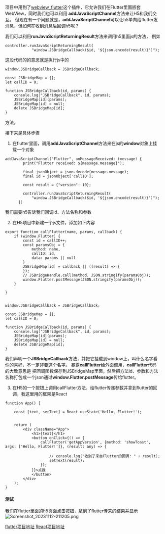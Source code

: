 项目中用到了[webview_flutter](https://pub.dev/packages/webview_flutter)这个插件，它允许我们在Flutter里面嵌套WebView，同时我们也可以利用
**addJavaScriptChannel**方法来让H5和我们交互。
但现在有一个问题就是，**addJavaScriptChannel**可以让h5单向给flutter发消息，但如何在收到消息后回调h5呢？

我们可以利用**runJavaScriptReturningResult**方法来调用h5里面js的方法，
例如
```
controller.runJavaScriptReturningResult(
            "window.JSBridgeCallback($id, '${json.encode(result)}')");
```
这段代码的的意思就是执行js中的
```
window.JSBridgeCallback = JSBridgeCallback;

const JSBridgeMap = {};
let callID = 0;

function JSBridgeCallback(id, params) {
    console.log("JSBridgeCallback", id, params);
    JSBridgeMap[id](params);
    JSBridgeMap[id] = null;
    delete JSBridgeMap[id];
}
```
方法。

接下来是具体步骤


1. 在flutter里面，调用**addJavaScriptChannel**方法来在js的**window**对象上挂载一个对象

```
addJavaScriptChannel("Flutter", onMessageReceived: (message) {
        print("Flutter received: ${message.message}");

        final jsonObject = json.decode(message.message);
        final id = jsonObject['callID'];

        const result = {"version": 10};

        controller.runJavaScriptReturningResult(
            "window.JSBridgeCallback($id, '${json.encode(result)}')");
      })
```
我们需要h5告诉我们回调id、方法名称和参数


2. 在H5项目中新建一个js文件，添加如下内容
```
export function callFlutter(name, params, callback) {
    if (window.Flutter) {
        const id = callID++;
        const paramsObj = {
            method: name,
            callID: id,
            data: params || null
        }
        JSBridgeMap[id] = callback || ((result) => {
        });
        // JSBridgeHandle.call(method, JSON.stringify(paramsObj));
        window.Flutter.postMessage(JSON.stringify(paramsObj));
    }

}


window.JSBridgeCallback = JSBridgeCallback;

const JSBridgeMap = {};
let callID = 0;

function JSBridgeCallback(id, params) {
    console.log("JSBridgeCallback", id, params);
    JSBridgeMap[id](params);
    JSBridgeMap[id] = null;
    delete JSBridgeMap[id];
}
```
我们声明一个**JSBridgeCallback**方法，并把它挂载到window上，叫什么名字看你的喜好，不一定非要这个名字。
暴露**callFlutter**给外面调用，**callFlutter**代码的大致意思是
把回调函数保存到JSBridgeMap里面，然后把方法id、参数和方法名称打包成一个json通过**window.Flutter.postMessage**传给flutter。

3. 在H5的一个按钮上调用callFlutter方法，给flutter传递参数并拿到flutter的回调，我这里用的框架是React
```
function App() {

    const [text, setText] = React.useState('Hello, Flutter!');


    return (
        <div className="App">
            <h1>{text}</h1>
            <button onClick={() => {
                callFlutter('getAppVersion', {method: 'showToast', args: ['Hello, Flutter!']}, (result: any) => {

                    // console.log("收到了来自Flutter的回调: " + result);
                    setText(result);
                });
            }}>点我
            </button>
        </div>
    );
}
```

#### 测试
我们在flutter里面的h5页面点击按钮，拿到了flutter传来的结果并显示
![Screenshot_20231112-211205.png](https://upload-images.jianshu.io/upload_images/3690197-763f0c36fcb4ccbf.png?imageMogr2/auto-orient/strip%7CimageView2/2/w/1240)

[flutter项目地址](https://github.com/keluokeda/flutter-bridge)
[React项目地址](https://github.com/keluokeda/react-bridge)
